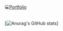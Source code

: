💻[Portfolio](https://nervous-course-1e0.notion.site/PortFolio-2e3d73d329bf4a6d8fb4df5321cc3e44)
## 

[![Anurag's GitHub stats](https://github-readme-stats.vercel.app/api?username=jeongminji4490&count_private=true&show_icons=true&theme=omni)]


<!--
**jeongminji4490/Jeongminji4490** is a ✨ _special_ ✨ repository because its `README.md` (this file) appears on your GitHub profile.

Here are some ideas to get you started:

- 🔭 I’m currently working on ...
- 🌱 I’m currently learning ...
- 👯 I’m looking to collaborate on ...
- 🤔 I’m looking for help with ...
- 💬 Ask me about ...
- 📫 How to reach me: ...
- 😄 Pronouns: ...
- ⚡ Fun fact: ...
-->
